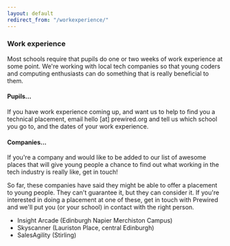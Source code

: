 ```yaml
---
layout: default
redirect_from: "/workexperience/"
---
```


### Work experience

Most schools require that pupils do one or two weeks of work experience at some point. We're working with local tech companies so that young coders and computing enthusiasts can do something that is really beneficial to them.

#### Pupils...

If you have work experience coming up, and want us to help to find you a technical placement, email hello [at] prewired.org and tell us which school you go to, and the dates of your work experience.

#### Companies...

If you're a company and would like to be added to our list of awesome places that will give young people a chance to find out what working in the tech industry is really like, get in touch!

So far, these companies have said they might be able to offer a placement to young people. They can't guarantee it, but they can consider it. If you're interested in doing a placement at one of these, get in touch with Prewired and we'll put you (or your school) in contact with the right person.

* Insight Arcade (Edinburgh Napier Merchiston Campus)
* Skyscanner (Lauriston Place, central Edinburgh)
* SalesAgility (Stirling)
